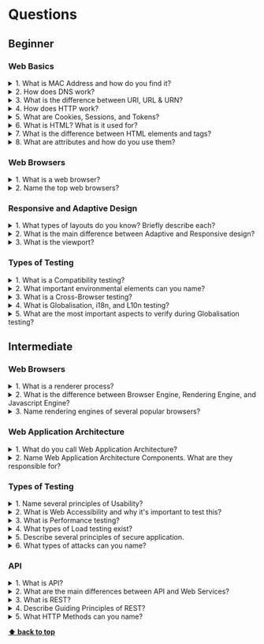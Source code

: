 # Questions

## Beginner

### Web Basics

<details>
<summary>1. What is MAC Address and how do you find it?</summary>

> **Answer:**
>
> Media Access Control (MAC) Address is unique 48-bits hardware number of a computer, which is embedded into network
> card (known as Network Interface Card) during the time of manufacturing. MAC Address is also known as Physical Address
> of a network device.
>
> ##### Command for Windows:
>
> * ipconfig /all
>
> ##### MAC OS:
>
> * TCP/IP Control Panel
>
> ##### Command for UNIX/Linux:
>
> * ifconfig -a
> * ip link list
> * ip address show
>
</details>

<details>
<summary>2. How does DNS work?</summary>

> **Answer:**
>
> The Domain Name System resolves the names of internet sites with their underlying IP addresses adding efficiency and
> even security in the process.
>
> The process of DNS resolution involves converting a hostname (such as www.example.com) into a computer-friendly IP
> address (such as 192.168.1.1). An IP address is given to each device on the Internet, and that address is necessary to
> find the appropriate Internet device - like a street address is used to find a particular home. When a user wants to
> load a webpage, a translation must occur between what a user types into their web browser (example.com) and the
> machine-friendly address necessary to locate the example.com webpage.
>
> In order to understand the process behind the DNS resolution, it’s important to learn about the different hardware
> components a DNS query must pass between. For the web browser, the DNS lookup occurs “behind the scenes” and requires
> no interaction from the user’s computer apart from the initial request.
</details>

<details>
<summary>3. What is the difference between URI, URL & URN?</summary>

> **Answer:**
>
> **URI** stands for Uniform Resource Identifier. URI is a text which is used to identify any resource or name on
> Internet. URI has two specializations in the form of URL (Uniform Resource Locator) and URN (Uniform Resource Name) to
> identify resource and name. We mostly see examples of URL and URN in the real word.
>
> **URL** standards for Uniform resource locator and it is a subset of URI or Uniform Resource Identifier. URL includes
> location as well as the protocol to retrieve the resource e.g. in
> <http://java67.blogspot.sg/2012/09/what-is-new-in-java-7-top-5-jdk-7.html>, HTTP is a protocol which can be used to
> retrieve resource what-is-new-in-java-7-top-5-jdk-7.html available in location <http://java67.blogspot.com> directory.
> It's not necessary that URL always include HTTP as protocol, it can use any protocol e.g. ftp://, https:// or ldap://.
>
> **URN** stands for Uniform Resource Name. URN is also the subset of URI. URN is completely different than URL as it
> doesn't include any protocol.
</details>

<details>
<summary>4. How does HTTP work?</summary>

> **Answer:**
>
> HTTP is a protocol which allows the fetching of resources, such as HTML documents. It is the foundation of any data
> exchange on the Web and it is a client-server protocol, which means requests are initiated by the recipient, usually
> the Web browser. A complete document is reconstructed from the different sub-documents fetched, for instance text,
> layout description, images, videos, scripts, and more.
>
> Clients and servers communicate by exchanging individual messages (as opposed to a stream of data). The messages sent
> by the client, usually a Web browser, are called requests and the messages sent by the server as an answer are called
> responses.
</details>

<details>
<summary>5. What are Cookies, Sessions, and Tokens?</summary>

> **Answer:**
>
> An **HTTP cookie** (also called web cookie, Internet cookie, browser cookie, or simply cookie) is a small piece of
> data stored on the user's computer by the web browser while browsing a website. Cookies were designed to be a reliable
> mechanism for websites to remember stateful information (such as items added in the shopping cart in an online store)
> or to record the user's browsing activity (including clicking particular buttons, logging in, or recording which pages
> were visited in the past). They can also be used to remember pieces of information that the user previously entered
> into form fields, such as names, addresses, passwords, and payment card numbers.
>
> A **web session** is a series of contiguous actions by a visitor on an individual website within a given time frame.
> This could include your search engine searches, filling out a form to receive content, scrolling on a website page,
> adding items to a shopping cart, researching airfare, or which pages you viewed on a single website. Any interaction
> that you have with a single website is recorded as a web session to that website property.
>
> A **token** is a piece of data that has no meaning or use on its own, but combined with the correct tokenization
> system, becomes a vital player in securing your application.
</details>

<details>
<summary>6. What is HTML? What is it used for?</summary>

>**Answer:**
>
> HTML stands for Hyper Text Markup Language. This means that an HTML document, written in plain text, is used to
> describe the structure and content of web pages, with links to other pages and resources. In its most basic form, you
> can define blocks of content, which are displayed depending on the type of block you used.
</details>

<details>
<summary>7. What is the difference between HTML elements and tags?</summary>

> **Answer:**
>
> ##### Elements
>
> Each part of a web page, such as a paragraph, an image, a link or anything else you can interact with, is an element.
> Each type of element has its own behavior - for example you can click on links, or type in text boxes.
>
> ##### Tags
>
> An HTML document is a simple, plain text document, which you are able to open with any text editor on your computer.
> When you open one, you’ll see the document is made up of tags, which are keywords surrounded by angled brackets, each
> of which describes an HTML element. Here you can see HTML tags telling the browser how to render the text element
> inside:
>
> ```html
> <span>This text is surrounded by HTML tags!</span>
> ```
>
> Most tags are paired, i.e have opening and closing tags. The opening tag is written with the tag name in angled
> brackets, like `<tagname>` whereas the closing tag adds a forward slash: `</tagname>`. Anything between these opening
> and closing tags is considered to be contents of that tag.
>
> Some tags, like the `<img>` tag are self-closing. This means that they cannot have any content. For example, an image
> can’t contain additional HTML elements within it. The only way to change their behavior or appearance is through
> attributes or CSS.
>
> ```html
> <img src="http://placekitten.com/200/300" alt="kitten image" />
> ```
>
</details>

<details>
<summary>8. What are attributes and how do you use them?</summary>

>**Answer:**
>
> Each tag can also have additional attributes, which change the way the tag behaves or is displayed. For example, an
> ```<input>``` tag has a type attribute, which you can use to specify whether it’s a text field, checkbox, radio button
> or one of many more options.
</details>

### Web Browsers

<details>
<summary>1. What is a web browser?</summary>

> **Answer:**
>
> A web browser (commonly referred to as a browser) is a software application for accessing information on the World
> Wide Web. When a user requests a web page from a particular website, the web browser retrieves the necessary content
> from a web server and then displays the page on the user's device.
</details>

<details>
<summary>2. Name the top web browsers?</summary>

> **Answer:**
>
> * Google Chrome
> * Microsoft Edge
> * Mozilla Firefox
> * Safari
>
</details>

### Responsive and Adaptive Design

<details>
<summary>1. What types of layouts do you know? Briefly describe each?</summary>

> **Answer:**
>
> There are 4 layouts:
>
> * **Fixed.** It has fixed width in pixels that doesn't change regardless of screen size or resolution.
> * **Fluid.** Elements' dimensions are specified as a percentage and not in pixels so the ratio of elements doesn't
> change with screen size/resolution.
> * **Adaptive.** It consists of several fixed layouts, each for a specific screen size/resolution.
> * **Responsive.** Layout width is specified as a percentage so the elements stretch or shrink according to screen
> size/resolution.
>
</details>

<details>
<summary>2. What is the main difference between Adaptive and Responsive design?</summary>

> **Answer:**
>
> **Adaptive design** is an approach that promotes the creation of multiple versions of a web page for devices with
> different screen width. While **Responsive design** is an approach that involves creating of one layout that
> automatically adjusts and adapts to any device screen size.
</details>

<details>
<summary>3. What is the viewport?</summary>

> **Answer:**
>
> The viewport is the area of the window in which web content can be seen without scrolling.
</details>

### Types of Testing

<details>
<summary>1. What is a Compatibility testing?</summary>

> **Answer:**
>
> Compatibility testing is a type of testing which verifies an application work with different environmental elements.
</details>

<details>
<summary>2. What important environmental elements can you name?</summary>

> **Answer:**
>
> * Browsers
> * Hardware platform
> * OS
> * Database
> * etc.
>
</details>

<details>
<summary>3. What is a Cross-Browser testing?</summary>

> **Answer:**
>
> Cross-Browser testing is a type of Compatibility testing which verifies an application work in different browsers.
</details>

<details>
<summary>4. What is Globalisation, i18n, and L10n testing?</summary>

> **Answer:**
>
> **Globalization testing**'s aim is to ensure that the product is stable in terms of both its functionalities as well
> as representation of data in spite of varying cultures/locales. It helps to understand whether the application can be
> used across the globe. This testing can be divided into 2 parts - Internationalization testing (aka i18n) and
> Localization testing (aka L10n).
>
> **i18n testing** checks whether the app is working uniformly round various global regions and cultures. It mainly
> focuses on executing functionality regression tests over different language environments and entering native language
> strings. It also includes testing whether the culture-specific info like currency, date, time is displayed correctly.
>
> **L10n testing** is a language verification testing which is done to ensure the quality of a product for a specific
> culture or locale settings. It mainly focuses on the UI and content.
</details>

<details>
<summary>5. What are the most important aspects to verify during Globalisation testing?</summary>

> **Answer:**
>
> * **User Interface.** Each language script has a different writing style (few are written from left to right and few
> are from right to left direction) and the space required by the words might vary from one language to another. So
> there is a need to test the UI layout in each language in order to ensure that the UI is clean and there are no issues
> like text overlapping, misalignment of text, navigation issues, etc.
> * **Date & Time format.** The date & time display formats will vary from region to region. The most common date format
> in the US is mm/dd/yyyy. Contrary to this, the most common date format in Europe is dd/mm/yyyy. So, it is critical to
> ensure that the date & time is displayed in the appropriate format when you switch to different regions/countries.
> * **Currency format.** The number formats for currencies vary from one country to another. So, you should take care of
> the formatting. Another important thing is to display the correct symbol of currency along with the units.
> * **Phone number, Address & Zip code format.** The order in which the address is displayed varies from one language to
> another. In Japanese, the address order is a postal code, state, city. Whereas, in English, the address order is name,
> city, state, postal code. So, you need to verify if the address order display is working fine as you switch between
> different languages supported by your app.
>
</details>








## Intermediate

### Web Browsers

<details>
<summary>1. What is a renderer process?</summary>

> **Answer:**
>
> The renderer process is responsible for rendering of the web page. It means that the renderer process turns HTML, CSS,
> and JavaScript into a web page that the user can interact with. The renderer process does the job with the help of
> various threads that are run inside of it.
</details>

<details>
<summary>2. What is the difference between Browser Engine, Rendering Engine, and Javascript Engine?</summary>

> **Answer:**
>
> **Browser engine** is "the heart" of a browser, it helps to present the content of a website by understanding the
> HTML, CSS, and JavaScript written on the web page. It comprises of 2 more engines that help the browser engine to do
> its job - Rendering Engine and JavaScript Engine.
>
> **Rendering engine** is responsible for the layout of the website on the screen. Its core job is to present text,
> paint, and animations used on the website. A rendering engine is often used interchangeably with browser engines.
>
> **JavaScript engine** helps to interpret JavaScript code of the website before rendering it in front of the audience.
> It is also used as a compiler to drive faster results with improved performance.
>
> The primary difference between a rendering engine and a JavaScript engine lies around the dependency with browser. The
> rendering engine is tightly coupled with browser engine, on the other hand, a JavaScript engine can be worked upon
> even without a browser.
</details>

<details>
<summary>3. Name rendering engines of several popular browsers?</summary>

> **Answer:**
>
> * Google Chrome > Blink
> * Safari > WebKit
> * Mozilla Firefox > Gecko
> * Edge > EdgeHTML
>
</details>

### Web Application Architecture

<details>
<summary>1. What do you call Web Application Architecture?</summary>

> **Answer:**
>
> Web Application Architecture is a framework that is comprised of the relationships and interactions between
> application components, such as middleware systems, user interfaces, and databases.
</details>

<details>
<summary>2. Name Web Application Architecture Components. What are they responsible for?</summary>

> **Answer:**
>
> Web App Architecture components can be categorized into two areas: user interface app components and structural
> components.
>
> User interface app components refer to web pages displaying dashboards, logs, notifications, configuration settings,
> and more. They are not relevant to the structural development of the application and are more user
> interface/experience oriented.
>
> The structural components, which are the real meat of the app development process, are:
>
> * **The web browser or client.** It is the interface rendition of a web app functionality, with which the user
> interacts with. This content delivered to the client can be developed using HTML, JavaScript, and CSS.
> * **The web application server.** It manages business logic and data persistence and can be built using PHP, Python,
> Java, Ruby, .NET, Node.js, among other languages.
> * **The database server.** It provides and stores relevant data for the application. Additionally, it may also supply
> the business logic and other information that is managed by the web application server.
>
</details>

### Types of Testing

<details>
<summary>1. Name several principles of Usability?</summary>

> **Answer:**
>
> * Visibility of system status
> * Match between system and the real world
> * Consistency and standards
> * Error prevention
> * Recognition rather than recall
> * Aesthetic and minimalist design
> * etc.
>
</details>

<details>
<summary>2. What is Web Accessibility and why it's important to test this?</summary>

> **Answer:**
>
> The web is open to everyone. For most of the users, Internet usage over the web is easy. But this is not the case when
> we are talking about people with disabilities. It is imperative that websites be accessible, usable and useful to this
> group of users as well – and it should not differentiate users based on language/culture/location/software/physical or
> mental ability.
>
> Testing a web application in order to make sure that each and every user can easily access the website is known as Web
> Accessibility Testing.
>
> Importance:
>
> * Easy and efficient access to users with disabilities or challenges
> * Increases market share and audience reach
> * Satisfied existing and future legal requirements and helps follow ethics
>
</details>

<details>
<summary>3. What is Performance testing?</summary>

> **Answer:**
>
> Performance testing is a testing practice performed to determine how a system works in terms of responsiveness and
> stability under a particular workload or without it.
</details>

<details>
<summary>4. What types of Load testing exist?</summary>

> **Answer:**
>
> * **Load testing.** Performed to understand the behaviour of the system under a specific load.
> * **Stress testing.** Performed to understand the behaviour of the system under sharply increased load.
> * **Soak testing.** Performed to determine the system parameters under continuous load.
> * **Volume testing.** Performed to check huge data volume handled by the database.
>
</details>

<details>
<summary>5. Describe several principles of secure application.</summary>

> **Answer:**
>
> * **Privacy.** Limited access to user's personal information.
> * **Authentication.** Validating users or processes before granting access to data.
> * **Autorisation.** Giving access to data only to those users who have been properly authorized and have the
> appropriate permissions.
> * **Accountability.** Establishing a connection between user and action, confirmation of action or error.
>
</details>

<details>
<summary>6. What types of attacks can you name?</summary>

> **Answer:**
>
> * **Cross Site Request Forgery (CSRF).** This is an attack that forces an end user to execute unwanted actions on a
> web application in which they’re currently authenticated.
> * **Cross Site Scripting (XSS).** Type of injection in which malicious scripts are injected into otherwise benign and
> trusted websites.
> * **SQL Injection.** Injection technique used to attack data-driven applications in which malicious SQL statements are
> inserted into a URL parameters or an entry field for execution
>
</details>

### API

<details>
<summary>1. What is API?</summary>

> **Answer:**
>
> API spands for Application Program Interface. It is a computing interface which defines interactions between multiple
> software intermediaries such as applications, components, servers, etc. It defines the kinds of calls or requests that
> can be made, how to make them, the data formats that should be used, the conventions to follow, etc.
</details>

<details>
<summary>2. What are the main differences between API and Web Services?</summary>

> **Answer:**
>
> * All Web Services are APIs but not all APIs are Web Services
> * A Web Service uses only three styles of use: SOAP, REST and XML-RPC for communication whereas API may use any style
> for communication
> * A Web Service always needs a network for its operation whereas an API doesn’t need it
> * An API facilitates interfacing directly with an application whereas a Web Service interacts with two machines over a
> network
>
</details>

<details>
<summary>3. What is REST?</summary>

> **Answer:**
>
> REST stands for Representational State Transfer. It is an architecture style for designing networked applications.
</details>

<details>
<summary>4. Describe Guiding Principles of REST?</summary>

> **Answer:**
>
> * **Client–Server.** The client-server constraint works on the concept that the client and the server should be
> separate from each other and allowed to evolve individually and independently.
> * **Stateless.** Each request from client to server must contain all of the information necessary to understand the
> request, and cannot take advantage of any stored context on the server.
> * **Cacheable.** Cache constraints require that the data within a response to a request be labeled as cacheable or
> non-cacheable. If a response is cacheable, then a client cache is given the right to reuse that response data for
> later requests.
> * **Uniform Interface.** The key to the decoupling client from server is having a uniform interface that allows
> independent evolution of the application without having the application’s services, models, or actions tightly coupled
> to the API layer itself.
> * **Layered System.** The layered system style allows an architecture to be composed of hierarchical layers by
> constraining component behavior such that each component cannot “see” beyond the immediate layer with which they are
> interacting.
> * **Code on Demand.** The only optional constraint. REST allows client functionality to be extended by downloading and
> executing code in the form of applets or scripts. This simplifies clients by reducing the number of features required
> to be pre-implemented.
>
</details>

<details>
<summary>5. What HTTP Methods can you name?</summary>

> **Answer:**
>
> * **GET** - Retrieve data from a resource
> * **POST** - Create API resource
> * **PUT** - Update API resource
> * **DELETE** - Delete API resource
>
</details>

**[⬆ back to top](#questions)**
